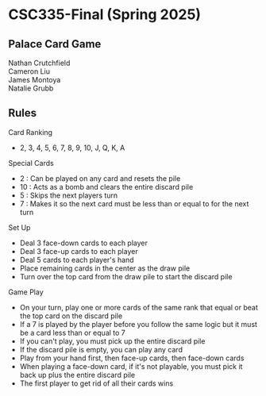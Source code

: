 # CSC335-Final (Spring 2025)
## Palace Card Game
Nathan Crutchfield  
Cameron Liu  
James Montoya  
Natalie Grubb  

## Rules
Card Ranking
- 2, 3, 4, 5, 6, 7, 8, 9, 10, J, Q, K, A

Special Cards
- 2 : Can be played on any card and resets the pile
- 10 : Acts as a bomb and clears the entire discard pile
- 5 : Skips the next players turn
- 7 : Makes it so the next card must be less than or equal to for the next turn

Set Up
- Deal 3 face-down cards to each player
- Deal 3 face-up cards to each player
- Deal 5 cards to each player's hand
- Place remaining cards in the center as the draw pile
- Turn over the top card from the draw pile to start the discard pile

Game Play 
- On your turn, play one or more cards of the same rank that equal or beat the top card on the discard pile
- If a 7 is played by the player before you follow the same logic but it must be a card less than or equal to 7
- If you can't play, you must pick up the entire discard pile
- If the discard pile is empty, you can play any card
- Play from your hand first, then face-up cards, then face-down cards
- When playing a face-down card, if it's not playable, you must pick it back up plus the entire discard pile
- The first player to get rid of all their cards wins



